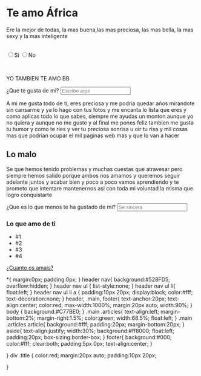 
<head>
<title>Te amo</title>
</head>
<h1>Te amo África</h1> 
<body>
<p>Ere la mejor de todas, la mas buena,las mas preciosa, las mas bella, la mas sexy y la mas inteligente
</p>
<br />
<form>
<input type=radio name=amor value=si>Sí
<input type=radio name=amor value=no>No
</form>
<br />
<p>
YO TAMBIEN TE AMO BB
</p>
<form>
¿Que te gusta de mi?
<input type=text placeholder="Escribe aqui">
</form>
<p> 
A mi me gusta todo de ti, eres preciosa y me podria quedar años mirandote
 sin cansarme y ya lo hago con tus fotos y me 
 encanta lo lista que eres y como aplicas todo lo que sabes, siempre me
 ayudas un monton aunque yo no quiera y aunque no me guste y al final me pones feliz
 tambien me gusta tu humor y como te ries y ver tu preciosa sonrisa u oir tu risa
 y mil cosas mas que podrian ocupar el mil paginas web mas y que lo van a hacer

</p>
</body>
<h2>Lo malo</h2>
<body>
<p>
Se que hemos tenido problemas y muchas cuestas que atravesar
pero siempre hemos salido porque ambos nos amamos y queremos
seguir adelante juntos y acabar bien y poco a poco vamos aprendiendo y te prometo que intentare mantenernos asi con toda mi voluntad 
la misma que logro conquistarte
</p>
<form> 
¿Que es lo que menos te ha gustado de mi?
<input type=text placeholder="Se sincera">
</form>
</body>
<h3>Lo que amo de ti</h3>
<body>
<ul>
<li>#1
<li>#2
<li>#3
<li>#4
</ul>
<a href="#">¿Cuanto os amais?</a>
</body>

*{
	margin:0px;
	padding:0px;
}
header nav{
	background:#528FD5;
	overflow:hidden;
}
header nav ul {
	list-style:none;
}
header nav	ul li{
	float:left;
}
header nav ul li a {
	padding:10px 20px;
	display:block;
	color:#fff;
	text-decoration:none;
}
header, .main, footer{
	text-anchor:20px;
	text-align:center;
	color:red;
	max-width:1000%;
	margin:20px auto;
	width:90%;
}
body {
	background:#C77BE0;
}
.main .articles{
	text-align:left;
	margin-bottom:2%; 
	margin-right:1.5%;
	color:green;
	width:68.5%;
	float:left;
}
.main .articles article{
	background:#fff;
	padding:20px;
	margin-bottom:20px;
}
aside{
	text-align:justify;
	width:30%;
	background:#ff8000;
	float:left;
	padding:20px;
	box-sizing:border-box;
}
footer{
	background:#000;
	color:#fff;
	clear:both;
	padding:5px 0px;
	text-align:center;
}

}
div .title { 
	color:red;
	margin:20px auto;
	padding:10px 20px;

}

